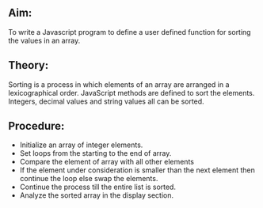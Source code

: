 <!DOCTYPE html>
<html lang="en">
<head>
    <meta charset="UTF-8">
    <meta http-equiv="X-UA-Compatible" content="IE=edge">
    <meta name="viewport" content="width=device-width, initial-scale=1.0">
</head>
<body>
    <h2>Aim:</h2>
<p>To write a Javascript program to define a user defined function for sorting the values in an array.</p>

<h2>Theory:</h2>
<p>Sorting is a process in which elements of an array are arranged in a lexicographical order.  JavaScript methods are defined to sort the elements. Integers, decimal values and string values all can be sorted.</p>

<h2>Procedure:</h2>
<ul>
    <li>Initialize an array of integer elements.</li>
    <li>Set loops from the starting to the end of array.</li>
    <li>Compare the element of array with all other elements</li>
    <li>If the element under consideration is smaller than the next element then continue the loop else swap the elements.</li>
    <li>Continue the process till the entire list is sorted.</li>
    <li>Analyze the sorted array in the display section.</li>
</ul>

</body>
</html>


